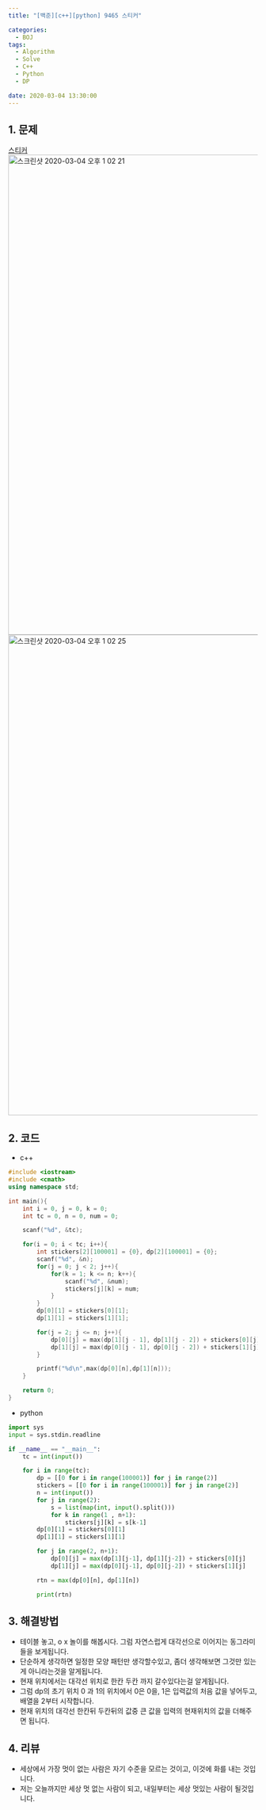 ```yaml
---
title: "[백준][c++][python] 9465 스티커"

categories:
  - BOJ
tags:
  - Algorithm
  - Solve
  - C++
  - Python
  - DP

date: 2020-03-04 13:30:00
---
```


## 1. 문제
[스티커](https://www.acmicpc.net/problem/9465)  
<img width="970" alt="스크린샷 2020-03-04 오후 1 02 21" src="https://user-images.githubusercontent.com/20227720/75844166-90377100-5e18-11ea-92d8-c78fa84fbf34.png">  
<img width="971" alt="스크린샷 2020-03-04 오후 1 02 25" src="https://user-images.githubusercontent.com/20227720/75844163-8dd51700-5e18-11ea-9520-d1dc2ed8fd1f.png">

## 2. 코드

- c++

```c++
#include <iostream>
#include <cmath>
using namespace std;

int main(){
    int i = 0, j = 0, k = 0;
    int tc = 0, n = 0, num = 0;

    scanf("%d", &tc);

    for(i = 0; i < tc; i++){
        int stickers[2][100001] = {0}, dp[2][100001] = {0};
        scanf("%d", &n);
        for(j = 0; j < 2; j++){
            for(k = 1; k <= n; k++){
                scanf("%d", &num);
                stickers[j][k] = num;
            }
        }
        dp[0][1] = stickers[0][1];
        dp[1][1] = stickers[1][1];

        for(j = 2; j <= n; j++){
            dp[0][j] = max(dp[1][j - 1], dp[1][j - 2]) + stickers[0][j];
            dp[1][j] = max(dp[0][j - 1], dp[0][j - 2]) + stickers[1][j];
        }

        printf("%d\n",max(dp[0][n],dp[1][n]));
    }

    return 0;
}
```

- python

```python
import sys
input = sys.stdin.readline

if __name__ == "__main__":
    tc = int(input())

    for i in range(tc):
        dp = [[0 for i in range(100001)] for j in range(2)]
        stickers = [[0 for i in range(100001)] for j in range(2)]
        n = int(input())
        for j in range(2):
            s = list(map(int, input().split()))
            for k in range(1 , n+1):
                stickers[j][k] = s[k-1]
        dp[0][1] = stickers[0][1]
        dp[1][1] = stickers[1][1]

        for j in range(2, n+1):
            dp[0][j] = max(dp[1][j-1], dp[1][j-2]) + stickers[0][j]
            dp[1][j] = max(dp[0][j-1], dp[0][j-2]) + stickers[1][j]

        rtn = max(dp[0][n], dp[1][n])

        print(rtn)
```

## 3. 해결방법

- 테이블 놓고, o x 놀이를 해봅시다. 그럼 자연스럽게 대각선으로 이어지는 동그라미들을 보게됩니다.
- 단순하게 생각하면 일정한 모양 패턴만 생각할수있고, 좀더 생각해보면 그것만 있는게 아니라는것을 알게됩니다.
- 현재 위치에서는 대각선 위치로 한칸 두칸 까지 갈수있다는걸 알게됩니다.
- 그럼 dp의 초기 위치 0 과 1의 위치에서 0은 0을, 1은 입력값의 처음 값을 넣어두고, 배열을 2부터 시작합니다.
- 현재 위치의 대각선 한칸뒤 두칸뒤의 값중 큰 값을 입력의 현재위치의 값을 더해주면 됩니다.

## 4. 리뷰

- 세상에서 가장 멋이 없는 사람은 자기 수준을 모르는 것이고, 이것에 화를 내는 것입니다.
- 저는 오늘까지만 세상 멋 없는 사람이 되고, 내일부터는 세상 멋있는 사람이 될것입니다.